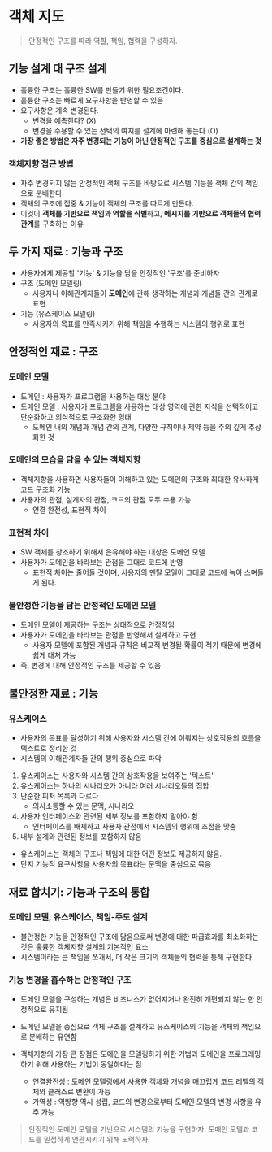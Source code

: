 # 객체 지도
> 안정적인 구조를 따라 역할, 책임, 협력을 구성하자.

## 기능 설계 대 구조 설계
- 훌륭한 구조는 훌륭한 SW를 만들기 위한 필요조건이다.
- 훌륭한 구조는 빠르게 요구사항을 반영할 수 있음
- 요구사항은 계속 변경된다.
  - 변경을 예측한다? (X)
  - 변경을 수용할 수 있는 선택의 여지를 설계에 마련해 놓는다 (O)
- **가장 좋은 방법은 자주 변경되는 기능이 아닌 안정적인 구조를 중심으로 설계하는 것**

### 객체지향 접근 방법
- 자주 변경되지 않는 안정적인 객체 구조를 바탕으로 시스템 기능을 객체 간의 책임으로 분배한다.
- 객체의 구조에 집중 & 기능이 객체의 구조를 따르게 만든다.
- 이것이 **객체를 기반으로 책임과 역할을 식별**하고, **메시지를 기반으로 객체들의 협력 관계**를 구축하는 이유

## 두 가지 재료 : 기능과 구조
- 사용자에게 제공할 '기능' & 기능을 담을 안정적인 '구조'를 준비하자
- 구조 (도메인 모델링)
  - 사용자나 이해관계자들이 **도메인**에 관해 생각하는 개념과 개념들 간의 관계로 표현
- 기능 (유스케이스 모델링)
  - 사용자의 목표를 만족시키기 위해 책임을 수행하는 시스템의 행위로 표현


## 안정적인 재료 : 구조
### 도메인 모델
- 도메인 : 사용자가 프로그램을 사용하는 대상 분야
- 도메인 모델 : 사용자가 프로그램을 사용하는 대상 영역에 관한 지식을 선택적이고 단순화하고 의식적으로 구조화한 형태
  - 도메인 내의 개념과 개념 간의 관계, 다양한 규칙이나 제약 등을 주의 깊게 추상화한 것

### 도메인의 모습을 담을 수 있는 객체지향
- 객체지향을 사용하면 사용자들이 이해하고 있는 도메인의 구조와 최대한 유사하게 코드 구조화 가능
- 사용자의 관점, 설계자의 관점, 코드의 관점 모두 수용 가능
  - 연결 완전성, 표현적 차이

### 표현적 차이
- SW 객체를 창조하기 위해서 은유해야 하는 대상은 도메인 모델
- 사용자가 도메인을 바라보는 관점을 그대로 코드에 반영
  - 표현적 차이는 줄어들 것이며, 사용자의 멘탈 모델이 그대로 코드에 녹아 스며들게 된다.

### 불안정한 기능을 담는 안정적인 도메인 모델
- 도메인 모델이 제공하는 구조는 상대적으로 안정적임
- 사용자가 도메인을 바라보는 관점을 반영해서 설계하고 구현
  - 사용자 모델에 포함된 개념과 규칙은 비교적 변경될 확률이 적기 때문에 변경에 쉽게 대처 가능
- 즉, 변경에 대해 안정적인 구조를 제공할 수 있음

## 불안정한 재료 : 기능
### 유스케이스
- 사용자의 목표를 달성하기 위해 사용자와 시스템 간에 이뤄지는 상호작용의 흐름을 텍스트로 정리한 것
- 시스템의 이해관계자들 간의 행위 중심으로 파악

1. 유스케이스는 사용자와 시스템 간의 상호작용을 보여주는 '텍스트'
2. 유스케이스는 하나의 시나리오가 아니라 여러 시나리오들의 집합
3. 단순한 피처 목록과 다르다
   - 의사소통할 수 있는 문맥, 시나리오
4. 사용자 인터페이스와 관련된 세부 정보를 포함하지 말아야 함
   - 인터페이스를 배제하고 사용자 관점에서 시스템의 행위에 초점을 맞춤
5. 내부 설계와 관련된 정보를 포함하지 않음

- 유스케이스는 객체의 구조나 책임에 대한 어떤 정보도 제공하지 않음.
- 단지 기능적 요구사항을 사용자의 목표라는 문맥을 중심으로 묶음

## 재료 합치기: 기능과 구조의 통합
### 도메인 모델, 유스케이스, 책임-주도 설계
- 불안정한 기능을 안정적인 구조에 담음으로써 변경에 대한 파급효과를 최소화하는 것은 훌륭한 객체지향 설계의 기본적인 요소
- 시스템이라는 큰 책임을 쪼개서, 더 작은 크기의 객체들의 협력을 통해 구현한다

### 기능 변경을 흡수하는 안정적인 구조
- 도메인 모델을 구성하는 개념은 비즈니스가 없어지거나 완전히 개편되지 않는 한 안정적으로 유지됨
- 도메인 모델을 중심으로 객체 구조를 설계하고 유스케이스의 기능을 객체의 책임으로 분배하는 유연함

- 객체지향의 가장 큰 장점은 도메인을 모델링하기 위한 기법과 도메인을 프로그래밍하기 위해 사용하는 기법이 동일하다는 점
  - 연결완전성 : 도메인 모델링에서 사용한 객체와 개념을 매끄럽게 코드 레벨의 객체와 클래스로 변환이 가능
  - 가역성 : 역방향 역시 성립, 코드의 변경으로부터 도메인 모델의 변경 사항을 유추 가능

> 안정적인 도메인 모델을 기반으로 시스템의 기능을 구현하자. 도메인 모델과 코드를 밀접하게 연관시키기 위해 노력하자.
